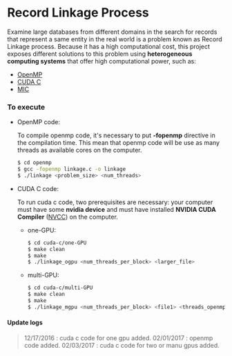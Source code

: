 # Record Linkage Process

Examine large databases from different domains in the search for records that represent a same entity in the real world is a problem known as Record Linkage process. Because it has a high computational cost, this project exposes different solutions to this problem using **heterogeneous computing systems** that offer high computational power, such as:

- [OpenMP]
- [CUDA C]
- [MIC]

### To execute

* OpenMP code:

    To compile openmp code, it's necessary to put **-fopenmp** directive in the compilation time. This mean that openmp code will be use as many threads as available cores on the computer.

    ```sh
    $ cd openmp
    $ gcc -fopenmp linkage.c -o linkage
    $ ./linkage <problem_size> <num_threads>
    ```

* CUDA C code:

    To run cuda c code, two prerequisites are necessary: your computer must have some **nvidia device** and must have installed **NVIDIA CUDA Compiler** ([NVCC](http://docs.nvidia.com/cuda/cuda-installation-guide-linux/#axzz4Rnk5ZlXr)) on the computer.

    * one-GPU:

        ```sh
        $ cd cuda-c/one-GPU
        $ make clean
        $ make
        $ ./linkage_ogpu <num_threads_per_block> <larger_file>
        ```

    * multi-GPU:

        ```sh
        $ cd cuda-c/multi-GPU
        $ make clean
        $ make
        $ ./linkage_mgpu <num_threads_per_block> <file1> <threads_openmp> <percentage_each_gpu> <qtd_gpu>
        ```


#### Update logs

> 12/17/2016 : cuda c code for one gpu added.
> 02/01/2017 : openmp code added.
> 02/03/2017 : cuda c code for two or manu gpus added.

[OpenMP]: <http://www.openmp.org/>
[MIC]: <http://www.intel.com/content/www/us/en/architecture-and-technology/many-integrated-core/intel-many-integrated-core-architecture.html>
[CUDA C]: <http://www.nvidia.com/object/cuda_home_new.html>
